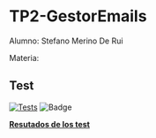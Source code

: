 # TP2-GestorEmails
Alumno: Stefano Merino De Rui

Materia: 


## Test
[![Tests](https://github.com/Billones142/TP2-GestorEmails/actions/workflows/Test.yml/badge.svg)](https://github.com/Billones142/TP2-GestorEmails/actions/workflows/Test.yml)
![Badge](../reports/badge.svg)

**[Resutados de los test](https://billones142.github.io/TP2-GestorEmails/target/my-reports/index.html)**